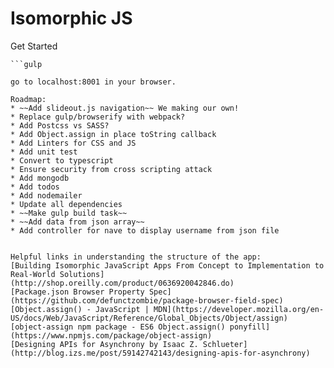 # Isomorphic JS

Get Started
```npm install
```gulp

go to localhost:8001 in your browser.

Roadmap:
* ~~Add slideout.js navigation~~ We making our own!
* Replace gulp/browserify with webpack?
* Add Postcss vs SASS?
* Add Object.assign in place toString callback
* Add Linters for CSS and JS
* Add unit test
* Convert to typescript
* Ensure security from cross scripting attack
* Add mongodb
* Add todos
* Add nodemailer
* Update all dependencies
* ~~Make gulp build task~~
* ~~Add data from json array~~
* Add controller for nave to display username from json file


Helpful links in understanding the structure of the app:
[Building Isomorphic JavaScript Apps From Concept to Implementation to Real-World Solutions](http://shop.oreilly.com/product/0636920042846.do)
[Package.json Browser Property Spec](https://github.com/defunctzombie/package-browser-field-spec)
[Object.assign() - JavaScript | MDN](https://developer.mozilla.org/en-US/docs/Web/JavaScript/Reference/Global_Objects/Object/assign)
[object-assign npm package - ES6 Object.assign() ponyfill](https://www.npmjs.com/package/object-assign)
[Designing APIs for Asynchrony by Isaac Z. Schlueter](http://blog.izs.me/post/59142742143/designing-apis-for-asynchrony)